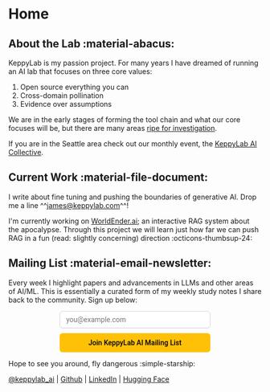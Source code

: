 # Home 

## About the Lab :material-abacus:
KeppyLab is my passion project. For many years I have dreamed of running an AI lab that focuses on three core values:

1. Open source everything you can
1. Cross-domain pollination
1. Evidence over assumptions

We are in the early stages of forming the tool chain and what our core focuses will be, but there are many areas [ripe for investigation](https://github.com/keppy/KeppyLab/blob/ripe-problems/ripe_problems.md).

If you are in the Seattle area check out our monthly event, the [KeppyLab AI Collective](https://www.eventbrite.com).

## Current Work :material-file-document:
I write about fine tuning and pushing the boundaries of generative AI. Drop me a line ^^james@keppylab.com^^!

I'm currently working on [WorldEnder.ai](https://www.github.com/keppy/WorldEnder.ai); an interactive RAG system about the apocalypse. Through this project we will learn just how far we can push RAG in a fun (read: slightly concerning) direction :octicons-thumbsup-24:

## Mailing List :material-email-newsletter:
Every week I highlight papers and advancements in LLMs and other areas of AI/ML. This is essentially a curated form of my weekly study notes I share back to the community. Sign up below: 

<style>@import url('https://fonts.googleapis.com/css2?family=Inter,family=Roboto&display=swap');</style><div class="newsletter-form-container"><form class="newsletter-form" action="https://app.loops.so/api/newsletter-form/clw02o2mi010kgpl3nac0bbiv" method="POST" style="display: flex; flex-direction: column; align-items: center; justify-content: center; width: 100%;"><input class="newsletter-form-input" name="newsletter-form-input" type="email" placeholder="you@example.com" required="" style="font-family: Roboto, sans-serif; color: rgb(0, 0, 0); font-size: 14px; margin: 0px 0px 10px; width: 100%; max-width: 300px; min-width: 100px; background: rgb(255, 255, 255); border: 1px solid rgb(209, 213, 219); box-sizing: border-box; box-shadow: rgba(0, 0, 0, 0.05) 0px 1px 2px; border-radius: 6px; padding: 8px 12px;"><button type="submit" class="newsletter-form-button" style="background: rgb(255, 193, 5); font-size: 14px; color: rgb(0, 0, 0); font-family: Roboto, sans-serif; display: flex; width: 100%; max-width: 300px; white-space: normal; height: 38px; align-items: center; justify-content: center; flex-direction: row; padding: 9px 17px; box-shadow: rgba(0, 0, 0, 0.05) 0px 1px 2px; border-radius: 6px; text-align: center; font-style: normal; font-weight: 500; line-height: 20px; border: medium; cursor: pointer;">Join KeppyLab AI Mailing List</button><button type="button" class="newsletter-loading-button" style="background: rgb(255, 193, 5); font-size: 14px; color: rgb(0, 0, 0); font-family: Roboto, sans-serif; display: none; width: 100%; max-width: 300px; white-space: normal; height: 38px; align-items: center; justify-content: center; flex-direction: row; padding: 9px 17px; box-shadow: rgba(0, 0, 0, 0.05) 0px 1px 2px; border-radius: 6px; text-align: center; font-style: normal; font-weight: 500; line-height: 20px; border: medium; cursor: pointer;">Please wait...</button></form><div class="newsletter-success" style="display: none; align-items: center; justify-content: center; width: 100%;"><p class="newsletter-success-message" style="font-family: Roboto, sans-serif; color: rgb(0, 0, 0); font-size: 14px;">Thanks! We'll be in touch!</p></div><div class="newsletter-error" style="display: none; align-items: center; justify-content: center; width: 100%;"><p class="newsletter-error-message" style="font-family: Roboto, sans-serif; color: rgb(185, 28, 28); font-size: 14px;">Oops! Something went wrong, please try again</p></div>
<button 
class='newsletter-back-button'
type='button' 
style='color:#6b7280;font: 14px, Inter, sans-serif;margin:10px auto;text-align:center;display:none;background:transparent;border:none;cursor:pointer'
onmouseout='this.style.textDecoration="none"' 
onmouseover='this.style.textDecoration="underline"'>
&larr; Back
</button>
</div><script>
function submitHandler(event) {
  event.preventDefault();
  var container = event.target.parentNode;
  var form = container.querySelector(".newsletter-form");
  var formInput = container.querySelector(".newsletter-form-input");
  var success = container.querySelector(".newsletter-success");
  var errorContainer = container.querySelector(".newsletter-error");
  var errorMessage = container.querySelector(".newsletter-error-message");
  var backButton = container.querySelector(".newsletter-back-button");
  var submitButton = container.querySelector(".newsletter-form-button");
  var loadingButton = container.querySelector(".newsletter-loading-button");

  const rateLimit = () => {
    errorContainer.style.display = "flex";
    errorMessage.innerText = "Too many signups, please try again in a little while";
    submitButton.style.display = "none";
    formInput.style.display = "none";
    backButton.style.display = "block";
  }

  // Compare current time with time of previous sign up
  var time = new Date();
  var timestamp = time.valueOf();
  var previousTimestamp = localStorage.getItem("loops-form-timestamp");

  // If last sign up was less than a minute ago
  // display error
  if (previousTimestamp && Number(previousTimestamp) + 60000 > timestamp) {
    rateLimit();
    return;
  }
  localStorage.setItem("loops-form-timestamp", timestamp);

  submitButton.style.display = "none";
  loadingButton.style.display = "flex";

  var formBody = "userGroup=AI&email=" + encodeURIComponent(formInput.value);
  fetch(event.target.action, {
    method: "POST",
    body: formBody,
    headers: {
      "Content-Type": "application/x-www-form-urlencoded",
    },
  })
    .then((res) => [res.ok, res.json(), res])
    .then(([ok, dataPromise, res]) => {
      if (ok) {
        // If response successful
        // display success
        success.style.display = "flex";
        form.reset();
      } else {
        // If response unsuccessful
        // display error message or response status
        dataPromise.then(data => {
          errorContainer.style.display = "flex";
          errorMessage.innerText = data.message
            ? data.message
            : res.statusText;
        });
      }
    })
    .catch(error => {
      // check for cloudflare error
      if (error.message === "Failed to fetch") {
        rateLimit();
        return;
      }
      // If error caught
      // display error message if available
      errorContainer.style.display = "flex";
      if (error.message) errorMessage.innerText = error.message;
      localStorage.setItem("loops-form-timestamp", '');
    })
    .finally(() => {
      formInput.style.display = "none";
      loadingButton.style.display = "none";
      backButton.style.display = "block";
    });
}
function resetFormHandler(event) {
  var container = event.target.parentNode;
  var formInput = container.querySelector(".newsletter-form-input");
  var success = container.querySelector(".newsletter-success");
  var errorContainer = container.querySelector(".newsletter-error");
  var errorMessage = container.querySelector(".newsletter-error-message");
  var backButton = container.querySelector(".newsletter-back-button");
  var submitButton = container.querySelector(".newsletter-form-button");

  success.style.display = "none";
  errorContainer.style.display = "none";
  errorMessage.innerText = "Oops! Something went wrong, please try again";
  backButton.style.display = "none";
  formInput.style.display = "flex";
  submitButton.style.display = "flex";
}

var formContainers = document.getElementsByClassName(
  "newsletter-form-container"
);

for (var i = 0; i < formContainers.length; i++) {
  var formContainer = formContainers[i]
  var handlersAdded = formContainer.classList.contains('newsletter-handlers-added')
  if (handlersAdded) continue;
  formContainer
    .querySelector(".newsletter-form")
    .addEventListener("submit", submitHandler);
  formContainer
    .querySelector(".newsletter-back-button")
    .addEventListener("click", resetFormHandler);
  formContainer.classList.add("newsletter-handlers-added");
}
</script>

Hope to see you around, fly dangerous :simple-starship:

[@keppylab_ai](https://twitter.com/keppylab_ai) | [Github](https://github.com/keppy) | [LinkedIn](https://www.linkedin.com/in/james-dominguez-5b342b226/) | [Hugging Face](https://huggingface.co/keppy)
